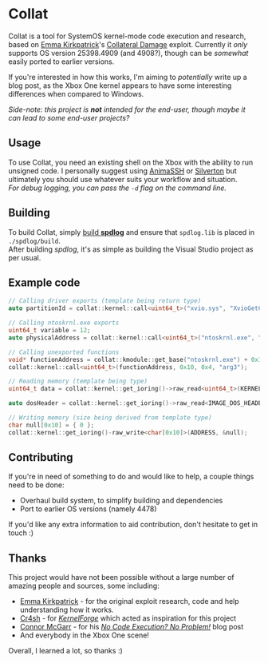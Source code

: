 # Collat
Collat is a tool for SystemOS kernel-mode code execution and research, based on [Emma Kirkpatrick](https://x.com/carrot_c4k3)'s [Collateral Damage](https://github.com/exploits-forsale/collateral-damage) exploit. Currently it *only* supports OS version 25398.4909 (and 4908?), though can be *somewhat* easily ported to earlier versions.  

If you're interested in how this works, I'm aiming to *potentially* write up a blog post, as the Xbox One kernel appears to have some interesting differences when compared to Windows.  

*Side-note: this project is **not** intended for the end-user, though maybe it can lead to some end-user projects?*

## Usage
To use Collat, you need an existing shell on the Xbox with the ability to run unsigned code. I personally suggest using [AnimaSSH](https://github.com/kwsimons/AnimaSSH) or [Silverton](https://github.com/kwsimons/Silverton) but ultimately you should use whatever suits your workflow and situation.   
*For debug logging, you can pass the `-d` flag on the command line.*

## Building
To build Collat, simply [build **spdlog**](https://github.com/gabime/spdlog?tab=readme-ov-file#compiled-version-recommended---much-faster-compile-times) and ensure that `spdlog.lib` is placed in `./spdlog/build`.  
After building *spdlog*, it's as simple as building the Visual Studio project as per usual.  

## Example code
```cpp
// Calling driver exports (template being return type)
auto partitionId = collat::kernel::call<uint64_t>("xvio.sys", "XvioGetCurrentPartitionId");

// Calling ntoskrnl.exe exports
uint64_t variable = 12;
auto physicalAddress = collat::kernel::call<uint64_t>("ntoskrnl.exe", "MmGetPhysicalAddress", &variable);

// Calling unexported functions
void* functionAddress = collat::kmodule::get_base("ntoskrnl.exe") + 0x13371337;
collat::kernel::call<uint64_t>(functionAddress, 0x10, 0x4, "arg3");

// Reading memory (template being type)
uint64_t data = collat::kernel::get_ioring()->raw_read<uint64_t>(KERNEL_BASE + 0x883322);

auto dosHeader = collat::kernel::get_ioring()->raw_read<IMAGE_DOS_HEADER>(KERNEL_BASE);

// Writing memory (size being derived from template type)
char null[0x10] = { 0 };
collat::kernel::get_ioring()-raw_write<char[0x10]>(ADDRESS, &null);

``` 

## Contributing
If you're in need of something to do and would like to help, a couple things need to be done:
- Overhaul build system, to simplify building and dependencies
- Port to earlier OS versions (namely 4478)

If you'd like any extra information to aid contribution, don't hesitate to get in touch :)

## Thanks
This project would have not been possible without a large number of amazing people and sources, some including:
- [Emma Kirkpatrick](https://x.com/carrot_c4k3) - for the original exploit research, code and help understanding how it works.
- [Cr4sh](https://github.com/Cr4sh/) - for [*KernelForge*](https://github.com/Cr4sh/KernelForge) which acted as inspiration for this project
- [Connor McGarr](https://x.com/33y0re) - for his [*No Code Execution? No Problem!*](https://connormcgarr.github.io/hvci/) blog post
- And everybody in the Xbox One scene!

Overall, I learned a lot, so thanks :)